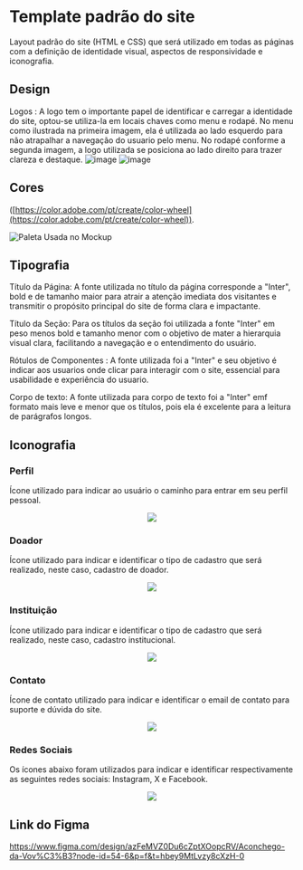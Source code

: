 # Template padrão do site

Layout padrão do site (HTML e CSS) que será utilizado em todas as páginas com a definição de identidade visual, aspectos de responsividade e iconografia.

## Design

Logos : A logo tem o importante papel de identificar e carregar a identidade do site, optou-se utiliza-la em locais chaves como menu e rodapé. No menu como ilustrada na primeira imagem, ela é utilizada ao lado esquerdo para não atrapalhar a navegação do usuario pelo menu. No rodapé conforme a segunda imagem, a logo utilizada se posiciona ao lado direito para trazer clareza e destaque. 
![image](https://github.com/user-attachments/assets/25b7333e-5449-4fd0-b8cf-d58f9c533195)
![image](https://github.com/user-attachments/assets/c7e358ee-5ab4-472f-a52d-b4010c8cc7bc)


## Cores

([https://color.adobe.com/pt/create/color-wheel](https://color.adobe.com/pt/create/color-wheel)).

![Paleta Usada no Mockup](https://github.com/user-attachments/assets/c2cfdee6-e710-495e-9193-efe60eb4efe2)


## Tipografia

Título da Página: A fonte utilizada no título da página corresponde a "Inter", bold e de tamanho maior para atrair a atenção imediata dos visitantes e transmitir o propósito principal do site de forma clara e impactante. 

Título da Seção: Para os títulos da seção foi utilizada a fonte "Inter"  em peso menos  bold e tamanho menor com o objetivo de mater a hierarquia visual clara, facilitando a navegação e o entendimento do usuário. 

Rótulos de Componentes : A fonte utilizada foi a "Inter" e seu objetivo é indicar aos usuarios onde clicar para interagir com o site, essencial para usabilidade e experiência do usuario.

Corpo de texto: A fonte utilizada para corpo de texto foi a "Inter" emf formato mais leve e menor que os títulos, pois ela é excelente para a leitura de parágrafos longos. 



## Iconografia

### Perfil
Ícone utilizado para indicar ao usuário o caminho para entrar em seu perfil pessoal.
<p align="center">
  <img src="https://github.com/user-attachments/assets/6d3be85b-c53b-4641-a9aa-b763b497f149">
</p>

### Doador
Ícone utilizado para indicar e identificar o tipo de cadastro que será realizado, neste caso, cadastro de doador.
<p align="center">
  <img src="https://github.com/user-attachments/assets/81cb4f2f-5a6d-4c5f-a12b-768178a23a6d">
</p>

### Instituição
Ícone utilizado para indicar e identificar o tipo de cadastro que será realizado, neste caso, cadastro institucional.
<p align="center">
  <img src="https://github.com/user-attachments/assets/874d1f25-475f-4b78-ad1d-6554ecc06086">
</p>

### Contato
Ícone de contato utilizado para indicar e identificar o email de contato para suporte e dúvida do site.
<p align="center">
  <img src="https://github.com/user-attachments/assets/a70064d1-bd1e-4df5-80ef-4c3dfc7dc804">
</p>

### Redes Sociais
Os ícones abaixo foram utilizados para indicar e identificar respectivamente as seguintes redes sociais: Instagram, X e Facebook.
<p align="center">
  <img src="https://github.com/user-attachments/assets/ab73e97c-367a-4b4e-b6a0-11aedefc5f53">
</p>

## Link do Figma
https://www.figma.com/design/azFeMVZ0Du6cZptXOopcRV/Aconchego-da-Vov%C3%B3?node-id=54-6&p=f&t=hbey9MtLvzy8cXzH-0
